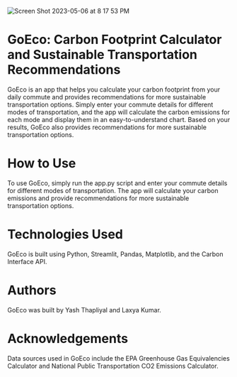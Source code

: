 ![Screen Shot 2023-05-06 at 8 17 53 PM](https://user-images.githubusercontent.com/123337877/236655919-98506837-4960-4108-99a8-3854b3b7ca13.png)

# GoEco: Carbon Footprint Calculator and Sustainable Transportation Recommendations
GoEco is an app that helps you calculate your carbon footprint from your daily commute and provides recommendations for more sustainable transportation options. Simply enter your commute details for different modes of transportation, and the app will calculate the carbon emissions for each mode and display them in an easy-to-understand chart. Based on your results, GoEco also provides recommendations for more sustainable transportation options.

# How to Use
To use GoEco, simply run the app.py script and enter your commute details for different modes of transportation. The app will calculate your carbon emissions and provide recommendations for more sustainable transportation options.

# Technologies Used
GoEco is built using Python, Streamlit, Pandas, Matplotlib, and the Carbon Interface API.

# Authors
GoEco was built by Yash Thapliyal and Laxya Kumar.

# Acknowledgements
Data sources used in GoEco include the EPA Greenhouse Gas Equivalencies Calculator and National Public Transportation CO2 Emissions Calculator.
